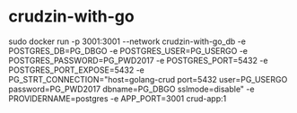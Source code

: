# crudzin-with-go

sudo docker run -p 3001:3001 --network crudzin-with-go_db -e POSTGRES_DB=PG_DBGO -e POSTGRES_USER=PG_USERGO -e POSTGRES_PASSWORD=PG_PWD2017 -e POSTGRES_PORT=5432 -e POSTGRES_PORT_EXPOSE=5432 -e PG_STRT_CONNECTION="host=golang-crud port=5432 user=PG_USERGO password=PG_PWD2017 dbname=PG_DBGO sslmode=disable" -e PROVIDERNAME=postgres -e APP_PORT=3001 crud-app:1